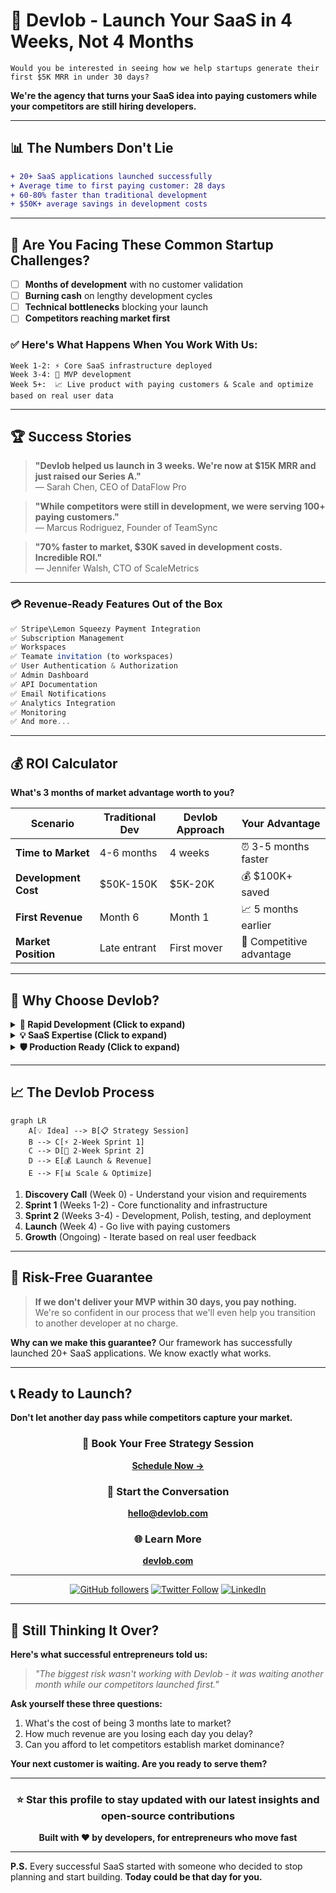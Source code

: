 # 🚀 Devlob - Launch Your SaaS in 4 Weeks, Not 4 Months

```
Would you be interested in seeing how we help startups generate their first $5K MRR in under 30 days?
```

**We're the agency that turns your SaaS idea into paying customers while your competitors are still hiring developers.**

---

## 📊 The Numbers Don't Lie

```diff
+ 20+ SaaS applications launched successfully
+ Average time to first paying customer: 28 days  
+ 60-80% faster than traditional development
+ $50K+ average savings in development costs
```

---

## 🎯 Are You Facing These Common Startup Challenges?

- [ ] **Months of development** with no customer validation
- [ ] **Burning cash** on lengthy development cycles  
- [ ] **Technical bottlenecks** blocking your launch
- [ ] **Competitors reaching market first**

### ✅ Here's What Happens When You Work With Us:

```
Week 1-2: ⚡ Core SaaS infrastructure deployed
Week 3-4: 🚀 MVP development
Week 5+:  📈 Live product with paying customers & Scale and optimize based on real user data
```

---

## 🏆 Success Stories

> **"Devlob helped us launch in 3 weeks. We're now at $15K MRR and just raised our Series A."**  
> — Sarah Chen, CEO of DataFlow Pro

> **"While competitors were still in development, we were serving 100+ paying customers."**  
> — Marcus Rodriguez, Founder of TeamSync  

> **"70% faster to market, $30K saved in development costs. Incredible ROI."**  
> — Jennifer Walsh, CTO of ScaleMetrics

---

### 💳 Revenue-Ready Features Out of the Box

```javascript
✅ Stripe\Lemon Squeezy Payment Integration
✅ Subscription Management  
✅ Workspaces
✅ Teamate invitation (to workspaces)
✅ User Authentication & Authorization
✅ Admin Dashboard
✅ API Documentation
✅ Email Notifications
✅ Analytics Integration
✅ Monitoring
✅ And more...
```

---

## 💰 ROI Calculator

**What's 3 months of market advantage worth to you?**

| Scenario | Traditional Dev | Devlob Approach | Your Advantage |
|----------|----------------|-----------------|----------------|
| **Time to Market** | 4-6 months | 4 weeks | ⏰ 3-5 months faster |
| **Development Cost** | $50K-150K | $5K-20K | 💰 $100K+ saved |
| **First Revenue** | Month 6 | Month 1 | 📈 5 months earlier |
| **Market Position** | Late entrant | First mover | 🎯 Competitive advantage |

---

## 🎯 Why Choose Devlob?

<details>
<summary><strong>🚀 Rapid Development (Click to expand)</strong></summary>

Our proprietary SaaS skeleton eliminates 60-80% of foundational work:
- Pre-built authentication systems
- Payment processing ready
- Database schemas optimized
- Deployment automation
- Security best practices

</details>

<details>
<summary><strong>💡 SaaS Expertise (Click to expand)</strong></summary>

We specialize exclusively in SaaS applications:
- Subscription billing models
- Multi-tenant architecture  
- User onboarding flows
- Feature flagging systems
- Scaling strategies

</details>

<details>
<summary><strong>🛡️ Production Ready (Click to expand)</strong></summary>

Every project launches with enterprise-grade features:
- 99.9% uptime SLA
- Security compliance (SOC 2, GDPR)
- Automated backups
- Performance monitoring
- 24/7 support

</details>

---

## 📈 The Devlob Process

```mermaid
graph LR
    A[💡 Idea] --> B[📋 Strategy Session]
    B --> C[⚡ 2-Week Sprint 1]
    C --> D[🚀 2-Week Sprint 2]
    D --> E[💰 Launch & Revenue]
    E --> F[📊 Scale & Optimize]
```

1. **Discovery Call** (Week 0) - Understand your vision and requirements
2. **Sprint 1** (Weeks 1-2) - Core functionality and infrastructure  
3. **Sprint 2** (Weeks 3-4) - Development, Polish, testing, and deployment
4. **Launch** (Week 4) - Go live with paying customers
5. **Growth** (Ongoing) - Iterate based on real user feedback

---

## 🤝 Risk-Free Guarantee

> **If we don't deliver your MVP within 30 days, you pay nothing.**  
> We're so confident in our process that we'll even help you transition to another developer at no charge.

**Why can we make this guarantee?** Our framework has successfully launched 20+ SaaS applications. We know exactly what works.

---

## 📞 Ready to Launch?

**Don't let another day pass while competitors capture your market.**

<div align="center">

### 📅 Book Your Free Strategy Session
**[Schedule Now →](https://calendly.com/devlob/strategy-session)**

### 📧 Start the Conversation  
**[hello@devlob.com](mailto:hello@devlob.com)**

### 🌐 Learn More
**[devlob.com](https://devlob.com)**

---

[![GitHub followers](https://img.shields.io/github/followers/devlob?style=social)](https://github.com/devlob)
[![Twitter Follow](https://img.shields.io/twitter/follow/devlob?style=social)](https://twitter.com/devlob)
[![LinkedIn](https://img.shields.io/badge/LinkedIn-Connect-blue)](https://linkedin.com/company/devlob)

</div>

---

## 💭 Still Thinking It Over?

**Here's what successful entrepreneurs told us:**

> *"The biggest risk wasn't working with Devlob - it was waiting another month while our competitors launched first."*

**Ask yourself these three questions:**

1. What's the cost of being 3 months late to market?
2. How much revenue are you losing each day you delay?
3. Can you afford to let competitors establish market dominance?

**Your next customer is waiting. Are you ready to serve them?**

---

<div align="center">

### ⭐ Star this profile to stay updated with our latest insights and open-source contributions

**Built with ❤️ by developers, for entrepreneurs who move fast**

</div>

---

**P.S.** Every successful SaaS started with someone who decided to stop planning and start building. **Today could be that day for you.**
